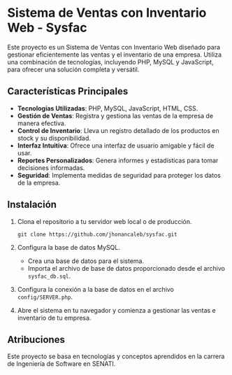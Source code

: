 # Sistema de Ventas con Inventario Web - Sysfac

Este proyecto es un Sistema de Ventas con Inventario Web diseñado para gestionar eficientemente las ventas y el inventario de una empresa. Utiliza una combinación de tecnologías, incluyendo PHP, MySQL y JavaScript, para ofrecer una solución completa y versátil.

## Características Principales

- **Tecnologías Utilizadas**: PHP, MySQL, JavaScript, HTML, CSS.
- **Gestión de Ventas**: Registra y gestiona las ventas de la empresa de manera efectiva.
- **Control de Inventario**: Lleva un registro detallado de los productos en stock y su disponibilidad.
- **Interfaz Intuitiva**: Ofrece una interfaz de usuario amigable y fácil de usar.
- **Reportes Personalizados**: Genera informes y estadísticas para tomar decisiones informadas.
- **Seguridad**: Implementa medidas de seguridad para proteger los datos de la empresa.

## Instalación

1. Clona el repositorio a tu servidor web local o de producción.
   ```
   git clone https://github.com/jhonancaleb/sysfac.git
   ```

2. Configura la base de datos MySQL.
   - Crea una base de datos para el sistema.
   - Importa el archivo de base de datos proporcionado desde el archivo `sysfac_db.sql`.

3. Configura la conexión a la base de datos en el archivo `config/SERVER.php`.

4. Abre el sistema en tu navegador y comienza a gestionar las ventas e inventario de tu empresa.

## Atribuciones

Este proyecto se basa en tecnologías y conceptos aprendidos en la carrera de Ingeniería de Software en SENATI.

